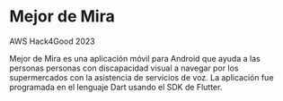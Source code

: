 # Mejor de Mira
AWS Hack4Good 2023

Mejor de Mira es una aplicación móvil para Android que ayuda a las personas personas con discapacidad visual a navegar por los supermercados con la asistencia de servicios de voz. La aplicación fue programada en el lenguaje Dart usando el SDK de Flutter.
